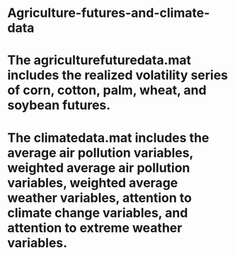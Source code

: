 # Agriculture-futures-and-climate-data

# The agriculturefuturedata.mat includes the realized volatility series of corn, cotton, palm, wheat, and soybean futures.

# The climatedata.mat includes the average air pollution variables, weighted average air pollution variables, weighted average weather variables, attention to climate change variables, and attention to extreme weather variables.
